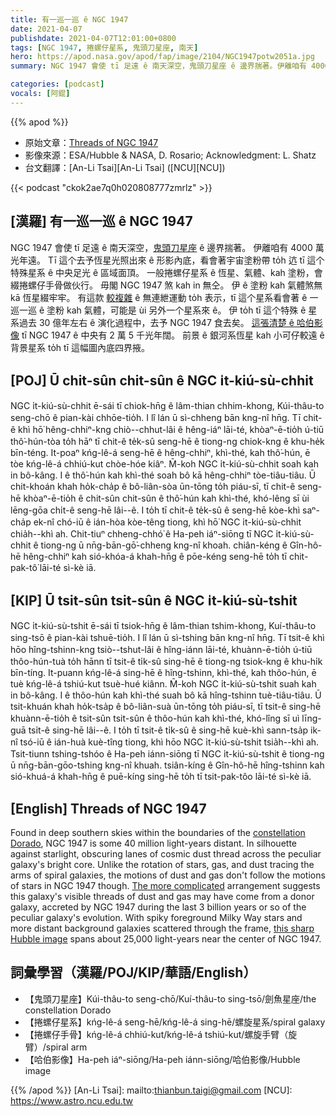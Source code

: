 ```yaml
---
title: 有一巡一巡 ê NGC 1947
date: 2021-04-07
publishdate: 2021-04-07T12:01:00+0800
tags: [NGC 1947, 捲螺仔星系, 鬼頭刀星座, 南天]
hero: https://apod.nasa.gov/apod/fap/image/2104/NGC1947potw2051a.jpg
summary: NGC 1947 會使 tī 足遠 ê 南天深空，鬼頭刀星座 ê 邊界揣著。伊離咱有 4000 萬光年遠。

categories: [podcast]
vocals: [阿錕]
---
```


{{% apod %}}

- 原始文章：[Threads of NGC 1947](https://apod.nasa.gov/apod/ap210407.html)
- 影像來源：ESA/Hubble & NASA, D. Rosario; Acknowledgment: L. Shatz
- 台文翻譯：[An-Li Tsai][An-Li Tsai] ([NCU][NCU])

{{< podcast "ckok2ae7q0h020808777zmrlz" >}}

## [漢羅] 有一巡一巡 ê NGC 1947

NGC 1947 會使 tī 足遠 ê 南天深空，[鬼頭刀星座][constellation Dorado] ê 邊界揣著。
伊離咱有 4000 萬光年遠。
Tī 這个去予恆星光照出來 ê 形影內底，看會著宇宙塗粉帶 to̍h 迒 tī 這个特殊星系 ê 中央足光 ê 區域面頂。
一般捲螺仔星系 ê 恆星、氣體、kah 塗粉，會綴捲螺仔手骨做伙行。
毋閣 NGC 1947 煞 kah in 無仝。
伊 ê 塗粉 kah 氣體煞無 kā 恆星綴牢牢。
有這款 [較複雜][The more complicated] ê 無連紲運動 to̍h 表示，tī 這个星系看會著 ê 一巡一巡 ê 塗粉 kah 氣體，可能是 ùi 另外一个星系來 ê。
伊 to̍h tī 這个特殊 ê 星系過去 30 億年左右 ê 演化過程中，去予 NGC 1947 食去矣。
[這張清楚 ê 哈伯影像][this sharp Hubble image] tī NGC 1947 ê 中央有 2 萬 5 千光年闊。
前景 ê 銀河系恆星 kah 小可仔較遠 ê 背景星系 to̍h tī 這幅圖內底四界掖。


## [POJ] Ū chit-sûn chit-sûn ê NGC i̍t-kiú-sù-chhit

NGC i̍t-kiú-sù-chhit ē-sái tī chiok-hn̄g ê lâm-thian chhim-khong, Kúi-thâu-to seng-chō ê pian-kài chhōe-tio̍h.
I lî lán ū sì-chheng bān kng-nî hn̄g.
Tī chit-ê khì hō͘ hêng-chhiⁿ-kng chiò--chhut-lâi ê hêng-iáⁿ lāi-té, khòaⁿ-ē-tio̍h ú-tiū thô͘-hún-tòa to̍h hāⁿ tī chit-ê te̍k-sû seng-hē ê tiong-ng chiok-kng ê khu-he̍k bīn-téng.
It-poaⁿ kńg-lê-á seng-hē ê hêng-chhiⁿ, khì-thé, kah thô͘-hún, ē tòe kńg-lê-á chhiú-kut chòe-hóe kiâⁿ.
M̄-koh NGC i̍t-kiú-sù-chhit soah kah in bô-kâng.
I ê thô͘-hún kah khì-thé soah bô kā hêng-chhiⁿ tòe-tiâu-tiâu.
Ū chit-khoán khah ho̍k-cha̍p ê bô-liân-sòa ūn-tōng to̍h piáu-sī, tī chit-ê seng-hē khòaⁿ-ē-tio̍h ê chit-sûn chit-sûn ê thô͘-hún kah khì-thé, khó-lêng sī ùi lēng-gōa chi̍t-ê seng-hē lâi--ê.
I to̍h tī chit-ê te̍k-sû ê seng-hē kòe-khì saⁿ-cha̍p ek-nî chó-iū ê ián-hòa kòe-têng tiong, khì hō͘ NGC i̍t-kiú-sù-chhit chia̍h--khì ah.
Chit-tiuⁿ chheng-chhó͘ ê Ha-peh iáⁿ-siōng tī NGC i̍t-kiú-sù-chhit ê tiong-ng ū nn̄g-bān-gō͘-chheng kng-nî khoah.
chiân-kéng ê Gîn-hô-hē hêng-chhiⁿ kah sió-khóa-á khah-hn̄g ê pōe-kéng seng-hē to̍h tī chit-pak-tô͘ lāi-té sì-kè iā.

## [KIP] Ū tsit-sûn tsit-sûn ê NGC i̍t-kiú-sù-tshit

NGC i̍t-kiú-sù-tshit ē-sái tī tsiok-hn̄g ê lâm-thian tshim-khong, Kuí-thâu-to sing-tsō ê pian-kài tshuē-tio̍h.
I lî lán ū sì-tshing bān kng-nî hn̄g.
Tī tsit-ê khì hōo hîng-tshinn-kng tsiò--tshut-lâi ê hîng-iánn lāi-té, khuànn-ē-tio̍h ú-tiū thôo-hún-tuà to̍h hānn tī tsit-ê ti̍k-sû sing-hē ê tiong-ng tsiok-kng ê khu-hi̍k bīn-tíng.
It-puann kńg-lê-á sing-hē ê hîng-tshinn, khì-thé, kah thôo-hún, ē tuè kńg-lê-á tshiú-kut tsuè-hué kiânn.
M̄-koh NGC i̍t-kiú-sù-tshit suah kah in bô-kâng.
I ê thôo-hún kah khì-thé suah bô kā hîng-tshinn tuè-tiâu-tiâu.
Ū tsit-khuán khah ho̍k-tsa̍p ê bô-liân-suà ūn-tōng to̍h piáu-sī, tī tsit-ê sing-hē khuànn-ē-tio̍h ê tsit-sûn tsit-sûn ê thôo-hún kah khì-thé, khó-lîng sī uì līng-guā tsi̍t-ê sing-hē lâi--ê.
I to̍h tī tsit-ê ti̍k-sû ê sing-hē kuè-khì sann-tsa̍p ik-nî tsó-iū ê ián-huà kuè-tîng tiong, khì hōo NGC i̍t-kiú-sù-tshit tsia̍h--khì ah.
Tsit-tiunn tshing-tshóo ê Ha-peh iánn-siōng tī NGC i̍t-kiú-sù-tshit ê tiong-ng ū nn̄g-bān-gōo-tshing kng-nî khuah.
tsiân-kíng ê Gîn-hô-hē hîng-tshinn kah sió-khuá-á khah-hn̄g ê puē-kíng sing-hē to̍h tī tsit-pak-tôo lāi-té sì-kè iā.


## [English]  Threads of NGC 1947

Found in deep southern skies within the boundaries of the [constellation Dorado][constellation Dorado], NGC 1947 is some 40 million light-years distant. In silhouette against starlight, obscuring lanes of cosmic dust thread across the peculiar galaxy's bright core. Unlike the rotation of stars, gas, and dust tracing the arms of spiral galaxies, the motions of dust and gas don't follow the motions of stars in NGC 1947 though. [The more complicated][The more complicated] arrangement suggests this galaxy's visible threads of dust and gas may have come from a donor galaxy, accreted by NGC 1947 during the last 3 billion years or so of the peculiar galaxy's evolution. With spiky foreground Milky Way stars and more distant background galaxies scattered through the frame, [this sharp Hubble image][this sharp Hubble image] spans about 25,000 light-years near the center of NGC 1947.

## 詞彙學習（漢羅/POJ/KIP/華語/English）

- 【鬼頭刀星座】Kúi-thâu-to seng-chō/Kuí-thâu-to sing-tsō/劍魚星座/the constellation Dorado
- 【捲螺仔星系】kńg-lê-á seng-hē/kńg-lê-á sing-hē/螺旋星系/spiral galaxy
- 【捲螺仔手骨】kńg-lê-á chhiú-kut/kńg-lê-á tshiú-kut/螺旋手臂（旋臂）/spiral arm
- 【哈伯影像】Ha-peh iáⁿ-siōng/Ha-peh iánn-siōng/哈伯影像/Hubble image



{{% /apod %}}
[An-Li Tsai]: mailto:thianbun.taigi@gmail.com
[NCU]: https://www.astro.ncu.edu.tw

[constellation Dorado]: https://www.constellation-guide.com/constellation-list/dorado-constellation/
[The more complicated]: https://arxiv.org/abs/0811.1754
[this sharp Hubble image]: https://esahubble.org/images/potw2051a/
